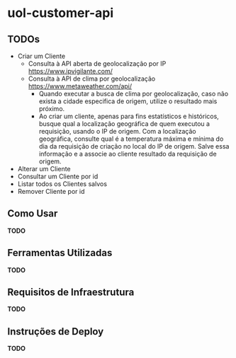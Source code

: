 # uol-customer-api


## TODOs

- Criar um Cliente
    - Consulta à API aberta de geolocalização por IP https://www.ipvigilante.com/
    - Consulta à API de clima por geolocalização https://www.metaweather.com/api/
        - Quando executar a busca de clima por geolocalização, caso não exista a cidade especifica de origem, utilize o resultado mais próximo.
        - Ao criar um cliente, apenas para fins estatísticos e históricos, busque qual a localização geográfica de quem executou a requisição, usando o IP de origem. Com a localização geográfica, consulte qual é a temperatura máxima e mínima do dia da requisição de criação no local do IP de origem. Salve essa informação e a associe ao cliente resultado da requisição de origem.
- Alterar um Cliente
- Consultar um Cliente por id
- Listar todos os Clientes salvos
- Remover Cliente por id

## Como Usar

**TODO**

## Ferramentas Utilizadas

**TODO**

## Requisitos de Infraestrutura

**TODO**

## Instruções de Deploy

**TODO**
